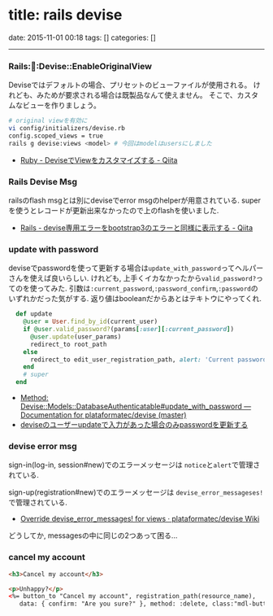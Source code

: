 title: rails devise
==========
date: 2015-11-01 00:18
tags: []
categories: []
- - -

### Rails::gem::Devise::EnableOriginalView

Deviseではデフォルトの場合、プリセットのビューファイルが使用される。
けれども、みためが要求される場合は既製品なんて使えません。
そこで、カスタムなビューを作りましょう。

```bash
# original viewを有効に
vi config/initializers/devise.rb
config.scoped_views = true
rails g devise:views <model> # 今回はmodelはusersにしました
```

- [Ruby - DeviseでViewをカスタマイズする - Qiita](http://qiita.com/lassy423/items/c364e3746975c83189aa)


### Rails Devise Msg

railsのflash msgとは別にdeviseでerror msgのhelperが用意されている.
superを使うとレコードが更新出来なかったので上のflashを使いました.
- [Rails - devise専用エラーをbootstrap3のエラーと同様に表示する - Qiita](http://qiita.com/inodev/items/d61539b86968f1274ef8)

### update with password
deviseでpasswordを使って更新する場合は`update_with_password`ってヘルパーさんを使えば良いらしい.
けれども, 上手くイカなかったから`valid_password?`ってのを使ってみた.
引数は`:current_password`,`:password_confirm`,`:password`のいずれかだった気がする.
返り値はbooleanだからあとはテキトウにやってくれ.

```ruby
  def update
    @user = User.find_by_id(current_user)
    if @user.valid_password?(params[:user][:current_password])
      @user.update(user_params)
      redirect_to root_path
    else
      redirect_to edit_user_registration_path, alert: 'Current password is invalid!'
    end
    # super
  end
```

- [Method: Devise::Models::DatabaseAuthenticatable#update_with_password — Documentation for plataformatec/devise (master)](http://www.rubydoc.info/github/plataformatec/devise/Devise%2FModels%2FDatabaseAuthenticatable%3Aupdate_with_password)
- [deviseのユーザーupdateで入力があった場合のみpasswordを更新する](http://fuzzydevelopment.net/devise-update-655.html)


### devise error msg

sign-in(log-in, session#new)でのエラーメッセージは
`notice`と`alert`で管理されている.

sign-up(registration#new)でのエラーメッセージは
`devise_error_messageses!`で管理されている.

- [Override devise_error_messages! for views · plataformatec/devise Wiki](https://github.com/plataformatec/devise/wiki/Override-devise_error_messages!-for-views)

どうしてか, messagesの中に同じの2つあって困る...

### cancel my account
```html
<h3>Cancel my account</h3>

<p>Unhappy?</p>
<%= button_to "Cancel my account", registration_path(resource_name),
   data: { confirm: "Are you sure?" }, method: :delete, class:"mdl-button mdl-js-button" %>
```
